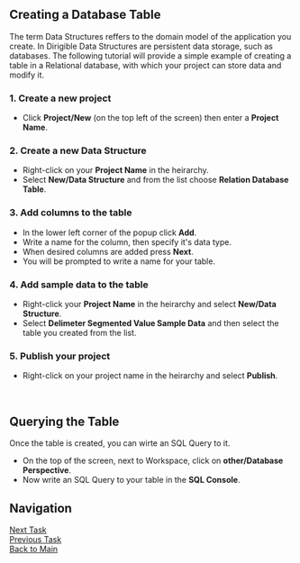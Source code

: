 Creating a Database Table
-----------------------------------
The term Data Structures reffers to the domain model of the application you create. In Dirigible Data Structures are persistent data storage, such as databases. The following tutorial will provide a simple example of creating a table in a Relational database, with which your project can store data and modify it.


### **1.** Create a new project

* Click **Project/New** (on the top left of the screen) then enter a **Project Name**.

### **2.** Create a new Data Structure

* Right-click on your **Project Name** in the heirarchy.
* Select **New/Data Structure** and from the list choose **Relation Database Table**.

### **3.** Add columns to the table

* In the lower left corner of the popup click **Add**.
* Write a name for the column, then specify it's data type. 
* When desired columns are added press **Next**.
* You will be prompted to write a name for your table.

### **4.** Add sample data to the table

* Right-click your **Project Name** in the heirarchy and select **New/Data Structure**.
* Select **Delimeter Segmented Value Sample Data** and then select the table you created from the list.

### **5.** Publish your project

* Right-click on your project name in the heirarchy and select **Publish**.

<br/>

Querying the Table
----------------------------------
Once the table is created, you can wirte an SQL Query to it.
* On the top of the screen, next to Workspace, click on **other/Database Perspective**.
* Now write an SQL Query to your table in the **SQL Console**.

## Navigation
[Next Task](https://github.com/dirigiblelabs/curriculum/blob/master/IvoYakov/DirigibleDoc/Guides/CreateEntityService%2Cmd)</br>
[Previous Task](https://github.com/dirigiblelabs/curriculum/blob/master/IvoYakov/DirigibleDoc/Guides/CreateProject.md)</br>
[Back to Main](https://github.com/dirigiblelabs/curriculum/blob/master/IvoYakov/DirigibleDoc/README.md)
